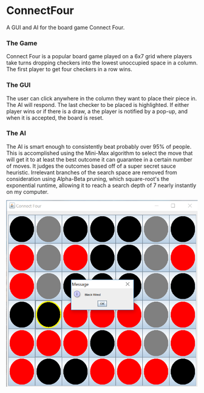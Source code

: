 # ConnectFour
A GUI and AI for the board game Connect Four.

### The Game
Connect Four is a popular board game played on a 6x7 grid where players take turns dropping checkers into the lowest unoccupied space in a column. The first player to get four checkers in a row wins.

### The GUI
The user can click anywhere in the column they want to place their piece in. The AI will respond. The last checker to be placed is highlighted. If either player wins or if there is a draw, a the player is notified by a pop-up, and when it is accepted, the board is reset.

### The AI
The AI is smart enough to consistently beat probably over 95% of people. This is accomplished using the Mini-Max algorithm to select the move that will get it to at least the best outcome it can guarantee in a certain number of moves. It judges the outcomes based off of a super secret sauce heuristic. Irrelevant branches of the search space are removed from consideration using Alpha-Beta pruning, which square-root's the exponential runtime, allowing it to reach a search depth of 7 nearly instantly on my computer.

![alt-text](/ScreenShots/BlackWins.png)
